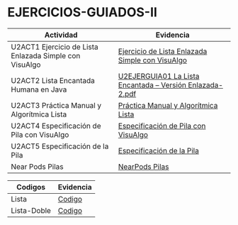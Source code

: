 # EJERCICIOS-GUIADOS-II

| Actividad        | Evidencia  |
| ------------- | -----|
| U2ACT1 Ejercicio de Lista Enlazada Simple con VisuAlgo |[Ejercicio de Lista Enlazada Simple con VisuAlgo](https://github.com/JesusTalatOteroHernandez/EJERCICIOS-GUIADOS-II/blob/efa58e0a20966b6eb361580c6b0dc00fb502daa1/Ejercicios%20Guiados/Manipulaci%C3%B3n%20de%20una%20Lista%20Enlazada%20Simple%20en%20Visualgo.pdf)|
| U2ACT2 Lista Encantada Humana en Java |[U2EJERGUIA01 La Lista Encantada – Versión Enlazada-2.pdf](https://github.com/JesusTalatOteroHernandez/EJERCICIOS-GUIADOS-II/blob/3490779ad3d5840a0f4ed05c68fa49a5b9fbf733/Ejercicios%20Guiados/U2EJERGUIA01.La.Lista.Encantada.Version.Enlazada-2-1.pdf)|
| U2ACT3 Práctica Manual y Algorítmica Lista |[Práctica Manual y Algorítmica Lista](https://github.com/JesusTalatOteroHernandez/EJERCICIOS-GUIADOS-II/blob/ba57cb5835597e37d79f142f1c7009213cf5123f/Ejercicios%20Guiados/Listas%20nearpod.pdf)|
| U2ACT4 Especificación de Pila con VisuAlgo |[Especificación de Pila con VisuAlgo](https://github.com/JesusTalatOteroHernandez/EJERCICIOS-GUIADOS-II/blob/ec2a3b2f1c48175f73f35e9da60f6ac019dd180c/Ejercicios%20Guiados/EjercicioGuiadoSTACK.pdf)|
| U2ACT5 Especificación de la Pila |[Especificación de la Pila](https://github.com/JesusTalatOteroHernandez/EJERCICIOS-GUIADOS-II/tree/74314003bc6d738f247cd214cd4bafe1816cecf7/Ejercicios%20Guiados/Stack)|
|Near Pods Pilas|[NearPods Pilas](https://github.com/JesusTalatOteroHernandez/EJERCICIOS-GUIADOS-II/blob/022921b362d9f6d2935c031d65a683cb2346238d/Ejercicios%20Guiados/NearPods%20Pilas.pdf)|

| Codigos        | Evidencia  |
|----------------|------------|
|Lista|[Codigo](https://github.com/JesusTalatOteroHernandez/EJERCICIOS-GUIADOS-II/tree/ae591f69c01b380ea0eca98be5d1452f8615ffc7/LISTAS)|
|Lista-Doble|[Codigo](https://github.com/JesusTalatOteroHernandez/EJERCICIOS-GUIADOS-II/tree/1ecc5f381a4256de2d2f904a5d5e3240d0ae9c5b/LISTA_DOBLE)|

